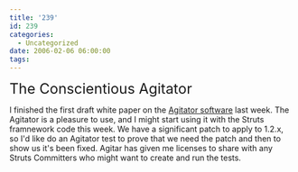 ```yaml
---
title: '239'
id: 239
categories:
  - Uncategorized
date: 2006-02-06 06:00:00
tags:
---
```


<span style="font-size:180%;">The Conscientious Agitator</span>

I finished the first draft white paper on the [Agitator software](http://www.agitar.com/) last week. The Agitator is a pleasure to use, and I might start using it with the Struts framnework code this week. We have a significant patch to apply to 1.2.x, so I'd like do an Agitator test to prove that we need the patch and then to show us it's been fixed. Agitar has given me licenses to share with any Struts Committers who might want to create and run the tests.